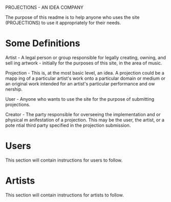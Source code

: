 PROJECTIONS - AN IDEA COMPANY

The purpose of this readme is to help anyone who uses the site (PROJECTIONS) to use
it appropriately for their needs.


Some Definitions
====================================================================================
Artist - A legal person or group responsible for legally creating, owning,  and sell
	 ing artwork - initially for the purposes of this site, in the area of music.

Projection - This is, at the most basic level, an idea. A projection could be a mapp
	     ing of a particular artist's work onto a particular domain or medium or
	     an original work intended for an artist's particular performance and ow
	     nership.

User - Anyone who wants to use the site for the purpose of submitting projections.

Creator - The party responsible for overseeing the implementation and or physical m
	  anifestation of a projection. This may be the user, the artist, or a pote
	  ntial third party specified in the projection submission.


Users
====================================================================================

This section will contain instructions for users to follow. 



Artists
====================================================================================

This section will contain instructions for artists to follow.
